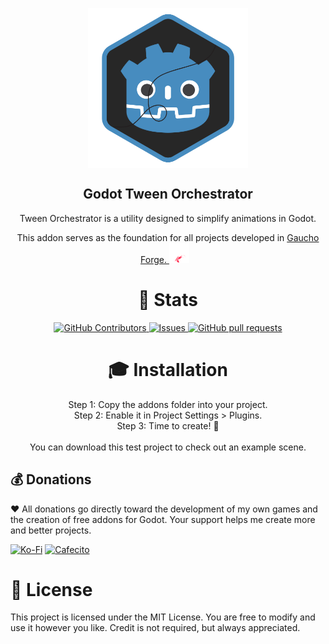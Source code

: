 <p align="center">
  <img width="256px" src="addons/tween_orchestrator/icon.png" align="center" alt="Godot Tween Orchestrator" />
  <h2 align="center">Godot Tween Orchestrator</h2>
  
  <p align="center">Tween Orchestrator is a utility designed to simplify animations in Godot.</p>
  <p align="center">This addon serves as the foundation for all projects developed in <a href="https://gauchoforge.com/">Gaucho Forge. <img src="logos/gaucho_forge_logo_transparent.png" alt="Gaucho Forge Logo" width="32" style="margin-right: 10px;" /></a></p>
</p>


<h1 align="center">🔎 Stats</h1>
<p align="center">
    <a href="https://github.com/darkalardev/Godot-Tween-Orchestrator/graphs/contributors">
      <img alt="GitHub Contributors" src="https://img.shields.io/github/contributors/darkalardev/Godot-Tween-Orchestrator" />
    </a>
    <a href="https://github.com/darkalardev/Godot-Tween-Orchestrator/issues">
      <img alt="Issues" src="https://img.shields.io/github/issues/darkalardev/Godot-Tween-Orchestrator?color=0088ff" />
    </a>
    <a href="https://github.com/darkalardev/Godot-Tween-Orchestrator/pulls">
      <img alt="GitHub pull requests" src="https://img.shields.io/github/issues-pr/darkalardev/Godot-Tween-Orchestrator?color=0088ff" />
    </a>
</p>

<h1 align="center">🎓 Installation</h1>
<p align="center">
Step 1: Copy the addons folder into your project.<br>
Step 2: Enable it in Project Settings > Plugins.<br>
Step 3: Time to create! 🎉<br><br>
You can download this test project to check out an example scene.
</p>

## 💰 Donations
❤️​ All donations go directly toward the development of my own games and the creation of free addons for Godot. Your support helps me create more and better projects.<br>
  
[![Ko-Fi](https://img.shields.io/badge/Ko--fi-F16061?style=for-the-badge&logo=ko-fi&logoColor=white)](https://ko-fi.com/darkalardev) 
[![Cafecito](https://img.shields.io/badge/Cafecito-8FA2CC?style=for-the-badge&logoColor=white)](https://cafecito.app/darkalardev) 

# 📄​ License
This project is licensed under the MIT License. You are free to modify and use it however you like. Credit is not required, but always appreciated.

